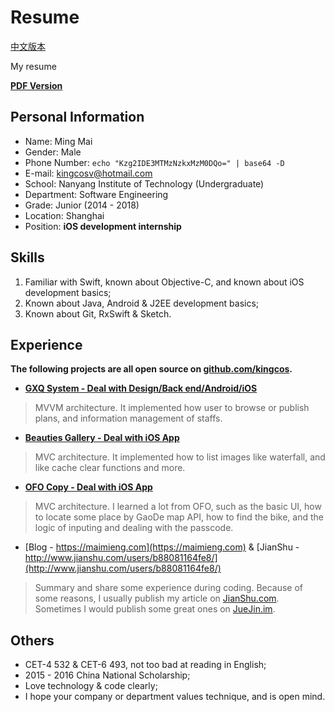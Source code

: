 # Resume

[中文版本](README.md)

My resume

**[PDF Version](https://github.com/kingcos/Resume/releases/tag/v1.0)**

## Personal Information

- Name: Ming Mai
- Gender: Male
- Phone Number: `echo "Kzg2IDE3MTMzNzkxMzM0DQo=" | base64 -D`
- E-mail: [kingcosv@hotmail.com](mailto:kingcosv@hotmail.com)
- School: Nanyang Institute of Technology (Undergraduate)
- Department: Software Engineering
- Grade: Junior (2014 - 2018)
- Location: Shanghai
- Position: **iOS development internship**

## Skills

1. Familiar with Swift, known about Objective-C, and known about iOS development basics;
2. Known about Java, Android & J2EE development basics;
3. Known about Git, RxSwift & Sketch.

## Experience

**The following projects are all open source on [github.com/kingcos](https://github.com/kingcos).**

- [**GXQ System - Deal with Design/Back end/Android/iOS**](https://github.com/kingcos/GXQSyetem-iOS)

> MVVM architecture. It implemented how user to browse or publish plans, and information management of staffs.

- [**Beauties Gallery - Deal with iOS App**](https://github.com/kingcos/iMeiZi)

> MVC architecture. It implemented how to list images like waterfall, and like cache clear functions and more.

- [**OFO Copy - Deal with iOS App**](https://github.com/kingcos/OFOBike)

> MVC architecture. I learned a lot from OFO, such as the basic UI, how to locate some place by GaoDe map API, how to find the bike, and the logic of inputing and dealing with the passcode.

- [Blog - https://maimieng.com](https://maimieng.com) & [JianShu - http://www.jianshu.com/users/b88081164fe8/](http://www.jianshu.com/users/b88081164fe8/)

> Summary and share some experience during coding. Because of some reasons, I usually publish my article on [JianShu.com](http://www.jianshu.com/users/b88081164fe8/). Sometimes I would publish some great ones on [JueJin.im](https://juejin.im/user/576a484d1532bc006046d078).

## Others

- CET-4 532 & CET-6 493, not too bad at reading in English;
- 2015 - 2016 China National Scholarship;
- Love technology & code clearly;
- I hope your company or department values technique, and is open mind.
